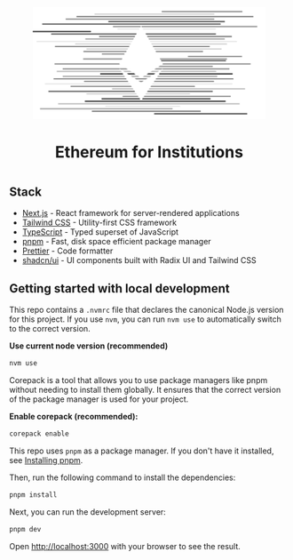<div align="center" style="margin-top: 1em; margin-bottom: 3em;">
  <a href="https://institutions.ethereum.org"><img alt="ethereum institutions logo" src="./public/large-banner.svg" alt="institutions.ethereum.org" width="420"></a>
  <h1>Ethereum for Institutions</h1>
</div>

## Stack

- [Next.js](https://nextjs.org/) - React framework for server-rendered applications
- [Tailwind CSS](https://tailwindcss.com/) - Utility-first CSS framework
- [TypeScript](https://www.typescriptlang.org/) - Typed superset of JavaScript
- [pnpm](https://pnpm.io/) - Fast, disk space efficient package manager
- [Prettier](https://prettier.io/) - Code formatter
- [shadcn/ui](https://ui.shadcn.com/) - UI components built with Radix UI and Tailwind CSS

## Getting started with local development

This repo contains a `.nvmrc` file that declares the canonical Node.js version for this project. If you use `nvm`, you can run `nvm use` to automatically switch to the correct version.

**Use current node version (recommended)**

```sh
nvm use
```

Corepack is a tool that allows you to use package managers like pnpm without needing to install them globally. It ensures that the correct version of the package manager is used for your project.

**Enable corepack (recommended):**

```sh
corepack enable
```

This repo uses `pnpm` as a package manager. If you don't have it installed, see [Installing pnpm](https://pnpm.io/installation).

Then, run the following command to install the dependencies:

```bash
pnpm install
```

Next, you can run the development server:

```bash
pnpm dev
```

Open [http://localhost:3000](http://localhost:3000) with your browser to see the result.
